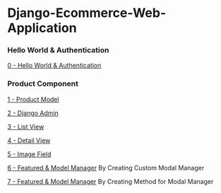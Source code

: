 # Django-Ecommerce-Web-Application

### Hello World & Authentication

[0  - Hello World & Authentication](../../tree/1480c90ffbf6433b2fea0f76817bd55ce4184105/)

### Product Component

[1  - Product Model](../../tree/9e6e901f8b87650ab37ae4205e00c067b0099d7c/)

[2  - Django Admin](../../tree/2ea950c2e68014aec0aafe6c966994ef0f1a6bd1/)

[3  - List View](../../tree/211bb589e6da66dc0774bce9dd680f492a315ff9/)

[4 -  Detail View](../../tree/21dcb5f7bcee66f836d1205f57c9076ae2849add/)

[5  - Image Field](../../tree/d104b4b95ca0a36d6b0755d8f2d613797852fe6f/)

[6  - Featured & Model Manager](../../tree/2957117e6f965105f629c1b8886dcf138a58e02f/) By Creating Custom Modal Manager 

[7  - Featured & Model Manager](../../tree/4d33de1055a5bfe3f48aa6960034fa4b2a3c300e/) By Creating Method for Modal Manager